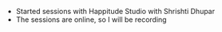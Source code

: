 - Started sessions with Happitude Studio with Shrishti Dhupar
- The sessions are online, so I will be recording